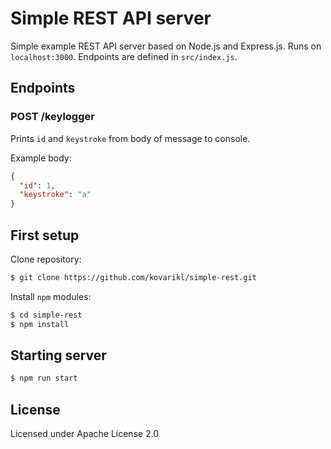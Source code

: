 # Simple REST API server

Simple example REST API server based on Node.js and Express.js. Runs on `localhost:3000`. Endpoints are defined in `src/index.js`.

## Endpoints

### POST /keylogger
Prints `id` and `keystroke` from body of message to console.

Example body:
```json
{
  "id": 1,
  "keystroke": "a"
}
```

## First setup
Clone repository:
``` bash
$ git clone https://github.com/kovarikl/simple-rest.git
```
Install `npm` modules:
```bash
$ cd simple-rest
$ npm install
```

## Starting server
```bash
$ npm run start
```

## License
Licensed under Apache License 2.0
